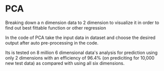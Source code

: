# PCA
Breaking down a n dimension data to 2 dimension to visualize it in order to find out best fittable function or other regression

In the code of PCA take the input data in dataset and choose the desired output after auto pre-processing in the code.

 Its is tested on 8 million 6 dimensional data's analysis for prediction using only 2 dimensions with an efficiency of 96.4% (on prediciting for 10,000 new test data) as compared with using all six dimensions.
